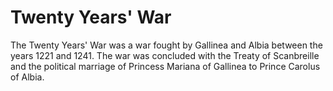 # Twenty Years' War

The Twenty Years' War was a war fought by Gallinea and Albia between the years 1221 and 1241. 
The war was concluded with the Treaty of Scanbreille and the political marriage of 
Princess Mariana of Gallinea to Prince Carolus of Albia.
